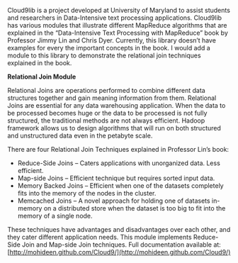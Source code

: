 Cloud9lib is a project developed at University of Maryland to assist students and researchers in Data-Intensive text processing applications. Cloud9lib has various modules that illustrate different MapReduce algorithms that are explained in the “Data-Intensive Text Processing with MapReduce” book by Professor Jimmy Lin and Chris Dyer. Currently, this library doesn’t have examples for every the important concepts in the book. I would add a module to this library to demonstrate the relational join techniques explained in the book. 

**Relational Join Module**

Relational Joins are operations performed to combine different data structures together and gain meaning information from them. Relational Joins are essential for any data warehousing application. When the data to be processed becomes huge or the data to be processed is not fully structured, the traditional methods are not always efficient. Hadoop framework allows us to design algorithms that will run on both structured and unstructured data even in the petabyte scale.

There are four Relational Join Techniques explained in Professor Lin’s book: 

- Reduce-Side Joins – Caters applications with unorganized data. Less efficient.
- Map-side Joins – Efficient technique but requires sorted input data.
- Memory Backed Joins – Efficient when one of the datasets completely fits into the memory of the nodes in the cluster.
- Memcached Joins – A novel approach for holding one of datasets in-memory on a distributed store when the dataset is too big to fit into the memory of a single node.

These techniques have advantages and disadvantages over each other, and they cater different application needs. This module implements Reduce-Side Join and Map-side Join techniques. Full documentation available at: [http://mohideen.github.com/Cloud9/](http://mohideen.github.com/Cloud9/)

